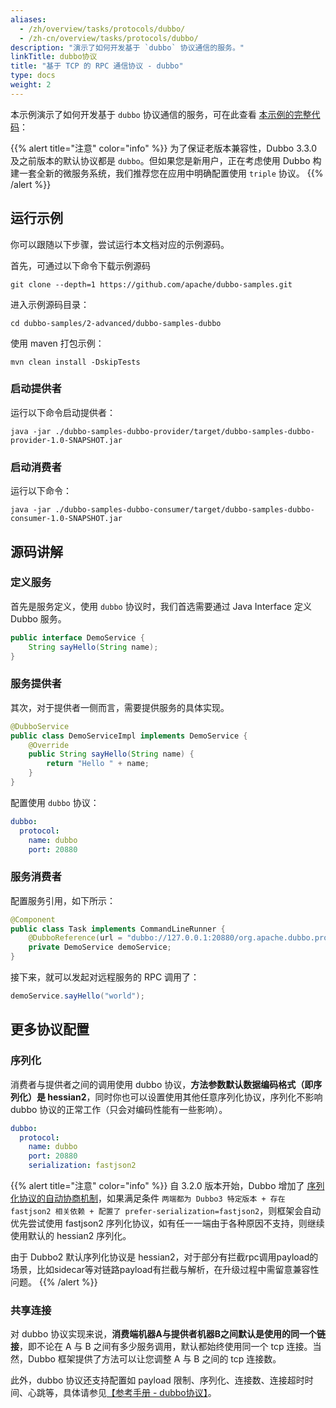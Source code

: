 ```yaml
---
aliases:
  - /zh/overview/tasks/protocols/dubbo/
  - /zh-cn/overview/tasks/protocols/dubbo/
description: "演示了如何开发基于 `dubbo` 协议通信的服务。"
linkTitle: dubbo协议
title: "基于 TCP 的 RPC 通信协议 - dubbo"
type: docs
weight: 2
---
```


本示例演示了如何开发基于 `dubbo` 协议通信的服务，可在此查看 [本示例的完整代码](https://github.com/apache/dubbo-samples/tree/master/2-advanced/dubbo-samples-dubbo)：

{{% alert title="注意" color="info" %}}
为了保证老版本兼容性，Dubbo 3.3.0 及之前版本的默认协议都是 `dubbo`。但如果您是新用户，正在考虑使用 Dubbo 构建一套全新的微服务系统，我们推荐您在应用中明确配置使用 `triple` 协议。
{{% /alert %}}

## 运行示例
你可以跟随以下步骤，尝试运行本文档对应的示例源码。

首先，可通过以下命令下载示例源码
```shell
git clone --depth=1 https://github.com/apache/dubbo-samples.git
```

进入示例源码目录：
```shell
cd dubbo-samples/2-advanced/dubbo-samples-dubbo
```

使用 maven 打包示例：
```shell
mvn clean install -DskipTests
```

### 启动提供者
运行以下命令启动提供者：

```shell
java -jar ./dubbo-samples-dubbo-provider/target/dubbo-samples-dubbo-provider-1.0-SNAPSHOT.jar
```

### 启动消费者
运行以下命令：

```shell
java -jar ./dubbo-samples-dubbo-consumer/target/dubbo-samples-dubbo-consumer-1.0-SNAPSHOT.jar
```

## 源码讲解

### 定义服务
首先是服务定义，使用 `dubbo` 协议时，我们首选需要通过 Java Interface 定义 Dubbo 服务。
```java
public interface DemoService {
    String sayHello(String name);
}
```

### 服务提供者
其次，对于提供者一侧而言，需要提供服务的具体实现。
```java
@DubboService
public class DemoServiceImpl implements DemoService {
    @Override
    public String sayHello(String name) {
        return "Hello " + name;
    }
}
```

配置使用 `dubbo` 协议：
```yaml
dubbo:
  protocol:
    name: dubbo
    port: 20880
```

### 服务消费者

配置服务引用，如下所示：
```java
@Component
public class Task implements CommandLineRunner {
    @DubboReference(url = "dubbo://127.0.0.1:20880/org.apache.dubbo.protocol.dubbo.demo.DemoService")
    private DemoService demoService;
}
```

接下来，就可以发起对远程服务的 RPC 调用了：
```java
demoService.sayHello("world");
```

## 更多协议配置

### 序列化
消费者与提供者之间的调用使用 dubbo 协议，**方法参数默认数据编码格式（即序列化）是 hessian2**，同时你也可以设置使用其他任意序列化协议，序列化不影响 dubbo 协议的正常工作（只会对编码性能有一些影响）。

```yaml
dubbo:
  protocol:
    name: dubbo
    port: 20880
    serialization: fastjson2
```

{{% alert title="注意" color="info" %}}
自 3.2.0 版本开始，Dubbo 增加了 [序列化协议的自动协商机制](overview/mannual/java-sdk/reference-manual/serialization/serialization/#切换序列化协议)，如果满足条件 `两端都为 Dubbo3 特定版本 + 存在 fastjson2 相关依赖 + 配置了 prefer-serialization=fastjson2`，则框架会自动优先尝试使用 fastjson2 序列化协议，如有任一一端由于各种原因不支持，则继续使用默认的 hessian2 序列化。

由于 Dubbo2 默认序列化协议是 hessian2，对于部分有拦截rpc调用payload的场景，比如sidecar等对链路payload有拦截与解析，在升级过程中需留意兼容性问题。
{{% /alert %}}

### 共享连接
对 dubbo 协议实现来说，**消费端机器A与提供者机器B之间默认是使用的同一个链接**，即不论在 A 与 B 之间有多少服务调用，默认都始终使用同一个 tcp 连接。当然，Dubbo 框架提供了方法可以让您调整 A 与 B 之间的 tcp 连接数。

此外，dubbo 协议还支持配置如 payload 限制、序列化、连接数、连接超时时间、心跳等，具体请参见[【参考手册 - dubbo协议】](/zh-cn/overview/mannual/java-sdk/reference-manual/protocol/dubbo/)。

